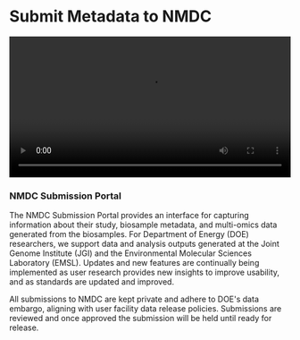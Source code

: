 # Submit Metadata to NMDC

<div>
    <video src="https://youtu.be/BV8USiWyzt4?si=aRhnXAKni5wpovzl" style="width: 100%; height: auto;" controls></video>
</div>

### NMDC Submission Portal
The NMDC Submission Portal provides an interface for capturing information about their study, biosample metadata, and multi-omics data generated from the biosamples. For Department of Energy (DOE) researchers, we support data and analysis outputs generated at the Joint Genome Institute (JGI) and the Environmental Molecular Sciences Laboratory (EMSL). Updates and new features are continually being implemented as user research provides new insights to improve usability, and as standards are updated and improved. 

All submissions to NMDC are kept private and adhere to DOE's data embargo, aligning with user facility data release policies. Submissions are reviewed and once approved the submission will be held until ready for release.
